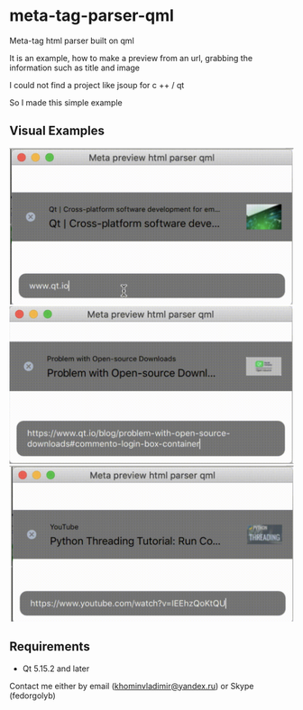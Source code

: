 # meta-tag-parser-qml
Meta-tag html parser built on qml

It is an example, how to make a preview from an url, grabbing the information such as title and image

I could not find a project like jsoup for c ++ / qt

So I made this simple example

## Visual Examples
![Screenshot](previews/preview_2.png)
![Screenshot](previews/preview_3.png)
![Screenshot](previews/preview_4.png)

## Requirements
* Qt 5.15.2 and later

Contact me either by email (khominvladimir@yandex.ru) or Skype (fedorgolyb)
